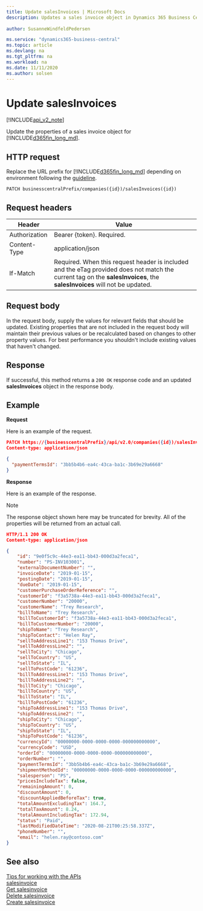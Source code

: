 ```yaml
---
title: Update salesInvoices | Microsoft Docs
description: Updates a sales invoice object in Dynamics 365 Business Central. 
 
author: SusanneWindfeldPedersen

ms.service: "dynamics365-business-central"
ms.topic: article
ms.devlang: na
ms.tgt_pltfrm: na
ms.workload: na
ms.date: 11/11/2020
ms.author: solsen
---
```


# Update salesInvoices

[!INCLUDE[api_v2_note](../../includes/api_v2_note.md)]

Update the properties of a sales invoice object for [!INCLUDE[d365fin_long_md](../../includes/d365fin_long_md.md)].

## HTTP request
Replace the URL prefix for [!INCLUDE[d365fin_long_md](../../includes/d365fin_long_md.md)] depending on environment following the [guideline](../../v2.0/endpoints-apis-for-dynamics.md).

```
PATCH businesscentralPrefix/companies({id})/salesInvoices({id})
```

## Request headers

|Header        |Value                    |
|--------------|-------------------------|
|Authorization |Bearer {token}. Required.|
|Content-Type  |application/json         |
|If-Match      |Required. When this request header is included and the eTag provided does not match the current tag on the **salesInvoices**, the **salesInvoices** will not be updated. |

## Request body
In the request body, supply the values for relevant fields that should be updated. Existing properties that are not included in the request body will maintain their previous values or be recalculated based on changes to other property values. For best performance you shouldn't include existing values that haven't changed.

## Response
If successful, this method returns a ```200 OK``` response code and an updated **salesInvoices** object in the response body.

## Example

**Request**

Here is an example of the request.
```json
PATCH https://{businesscentralPrefix}/api/v2.0/companies({id})/salesInvoices({id})
Content-type: application/json

{
  "paymentTermsId": "3bb5b4b6-ea4c-43ca-ba1c-3b69e29a6668"
}
```

**Response**

Here is an example of the response. 

> [!NOTE]  
>   The response object shown here may be truncated for brevity. All of the properties will be returned from an actual call.

```json
HTTP/1.1 200 OK
Content-type: application/json

{
    "id": "9e0f5c9c-44e3-ea11-bb43-000d3a2feca1",
    "number": "PS-INV103001",
    "externalDocumentNumber": "",
    "invoiceDate": "2019-01-15",
    "postingDate": "2019-01-15",
    "dueDate": "2019-01-15",
    "customerPurchaseOrderReference": "",
    "customerId": "f3a5738a-44e3-ea11-bb43-000d3a2feca1",
    "customerNumber": "20000",
    "customerName": "Trey Research",
    "billToName": "Trey Research",
    "billToCustomerId": "f3a5738a-44e3-ea11-bb43-000d3a2feca1",
    "billToCustomerNumber": "20000",
    "shipToName": "Trey Research",
    "shipToContact": "Helen Ray",
    "sellToAddressLine1": "153 Thomas Drive",
    "sellToAddressLine2": "",
    "sellToCity": "Chicago",
    "sellToCountry": "US",
    "sellToState": "IL",
    "sellToPostCode": "61236",
    "billToAddressLine1": "153 Thomas Drive",
    "billToAddressLine2": "",
    "billToCity": "Chicago",
    "billToCountry": "US",
    "billToState": "IL",
    "billToPostCode": "61236",
    "shipToAddressLine1": "153 Thomas Drive",
    "shipToAddressLine2": "",
    "shipToCity": "Chicago",
    "shipToCountry": "US",
    "shipToState": "IL",
    "shipToPostCode": "61236",
    "currencyId": "00000000-0000-0000-0000-000000000000",
    "currencyCode": "USD",
    "orderId": "00000000-0000-0000-0000-000000000000",
    "orderNumber": "",
    "paymentTermsId": "3bb5b4b6-ea4c-43ca-ba1c-3b69e29a6668",
    "shipmentMethodId": "00000000-0000-0000-0000-000000000000",
    "salesperson": "PS",
    "pricesIncludeTax": false,
    "remainingAmount": 0,
    "discountAmount": 0,
    "discountAppliedBeforeTax": true,
    "totalAmountExcludingTax": 164.7,
    "totalTaxAmount": 8.24,
    "totalAmountIncludingTax": 172.94,
    "status": "Paid",
    "lastModifiedDateTime": "2020-08-21T00:25:58.337Z",
    "phoneNumber": "",
    "email": "helen.ray@contoso.com"
}
```

## See also
[Tips for working with the APIs](/dynamics365/business-central/dev-itpro/developer/devenv-connect-apps-tips)    
[salesinvoice](../resources/dynamics_salesinvoice.md)    
[Get salesinvoice](dynamics_salesinvoice_Get.md)    
[Delete salesinvoice](dynamics_salesinvoice_Delete.md)    
[Create salesinvoice](dynamics_salesinvoice_Create.md)    
